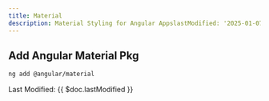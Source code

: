 ```yaml
---
title: Material 
description: Material Styling for Angular AppslastModified: '2025-01-07'
---
```


## Add Angular Material Pkg

```bash
ng add @angular/material
```

Last Modified: {{ $doc.lastModified }}
